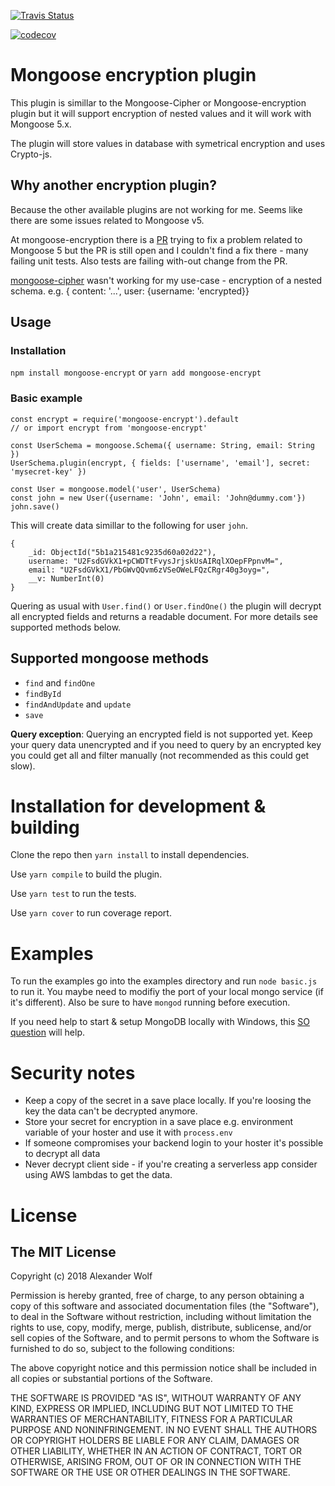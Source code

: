 [![Travis Status](https://img.shields.io/travis/AWolf81/mongoose-encrypt/devel.svg?label=Travis%20bulid)](https://travis-ci.org/AWolf81/mongoose-encrypt)

[![codecov](https://img.shields.io/codecov/c/github/AWolf81/mongoose-encrypt/devel.svg)](https://codecov.io/gh/AWolf81/mongoose-encrypt)

# Mongoose encryption plugin
This plugin is simillar to the Mongoose-Cipher or Mongoose-encryption plugin but it will support encryption of nested values and it will work with Mongoose 5.x.

The plugin will store values in database with symetrical encryption and uses Crypto-js.

## Why another encryption plugin?
Because the other available plugins are not working for me. Seems like there are some issues related to Mongoose v5.

At mongoose-encryption there is a [PR](https://github.com/joegoldbeck/mongoose-encryption/pull/71) trying to fix a problem related to Mongoose 5 but the PR is still open and I couldn't find a fix there - many failing unit tests. Also tests are failing with-out change from the PR.

[mongoose-cipher](https://github.com/estrada9166/mongoose-cipher) wasn't working for my use-case - encryption of a nested schema. e.g. { content: '...', user: {username: 'encrypted}}

## Usage
### Installation
`npm install mongoose-encrypt` or `yarn add mongoose-encrypt`

### Basic example
    const encrypt = require('mongoose-encrypt').default
    // or import encrypt from 'mongoose-encrypt'

    const UserSchema = mongoose.Schema({ username: String, email: String })
    UserSchema.plugin(encrypt, { fields: ['username', 'email'], secret: 'mysecret-key' })
    
    const User = mongoose.model('user', UserSchema)
    const john = new User({username: 'John', email: 'John@dummy.com'})
    john.save()

This will create data simillar to the following for user `john`.

    {
        _id: ObjectId("5b1a215481c9235d60a02d22"),
        username: "U2FsdGVkX1+pCWDTtFvysJrjskUsAIRqlXOepFPpnvM=",
        email: "U2FsdGVkX1/PbGWvQQvm6zVSeOWeLFQzCRgr40g3oyg=",
        __v: NumberInt(0)
    }
    
Quering as usual with `User.find()` or `User.findOne()` the plugin will decrypt all encrypted fields and returns a readable document. For more details see supported methods below.

## Supported mongoose methods

- `find` and `findOne`
- `findById`
- `findAndUpdate` and `update`
- `save`

**Query exception**: 
Querying an encrypted field is not supported yet. Keep your query data unencrypted and if you need to query by an encrypted key you could get all and filter manually (not recommended as this could get slow).

# Installation for development & building
Clone the repo then `yarn install` to install dependencies.

Use `yarn compile` to build the plugin.

Use `yarn test` to run the tests.

Use `yarn cover` to run coverage report.

# Examples 
To run the examples go into the examples directory and run `node basic.js` to run it. 
You maybe need to modifiy the port of your local mongo service (if it's different). Also be sure to have `mongod` running before execution.

If you need help to start & setup MongoDB locally with Windows, this [SO question](https://stackoverflow.com/questions/20796714/how-do-i-start-mongo-db-from-windows#37548118) will help.

# Security notes
- Keep a copy of the secret in a save place locally. If you're loosing the key the data can't be decrypted anymore.
- Store your secret for encryption in a save place e.g. environment variable of your hoster and use it with `process.env`
- If someone compromises your backend login to your hoster it's possible to decrypt all data
- Never decrypt client side - if you're creating a serverless app consider using AWS lambdas to get the data.

# License

## The MIT License

Copyright (c) 2018 Alexander Wolf

Permission is hereby granted, free of charge, to any person obtaining a copy
of this software and associated documentation files (the "Software"), to deal
in the Software without restriction, including without limitation the rights
to use, copy, modify, merge, publish, distribute, sublicense, and/or sell
copies of the Software, and to permit persons to whom the Software is
furnished to do so, subject to the following conditions:

The above copyright notice and this permission notice shall be included in
all copies or substantial portions of the Software.

THE SOFTWARE IS PROVIDED "AS IS", WITHOUT WARRANTY OF ANY KIND, EXPRESS OR
IMPLIED, INCLUDING BUT NOT LIMITED TO THE WARRANTIES OF MERCHANTABILITY,
FITNESS FOR A PARTICULAR PURPOSE AND NONINFRINGEMENT. IN NO EVENT SHALL THE
AUTHORS OR COPYRIGHT HOLDERS BE LIABLE FOR ANY CLAIM, DAMAGES OR OTHER
LIABILITY, WHETHER IN AN ACTION OF CONTRACT, TORT OR OTHERWISE, ARISING FROM,
OUT OF OR IN CONNECTION WITH THE SOFTWARE OR THE USE OR OTHER DEALINGS IN
THE SOFTWARE.

